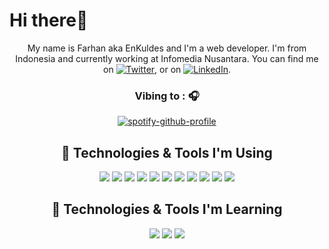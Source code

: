 # Hi there👋

<div align="center" width="50">

My name is Farhan aka EnKuldes and I'm a web developer. I'm from Indonesia and currently working at Infomedia Nusantara. You can find me on [![Twitter][1.2]][1],  or on [![LinkedIn][3.2]][3].

### Vibing to : 🎧

[![spotify-github-profile](https://spotify-github-profile.vercel.app/api/view?uid=21ktcmnxm5gb6uxra73llzcua&cover_image=true&theme=default&bar_color=258122&bar_color_cover=true)](https://github.com/kittinan/spotify-github-profile)


## 🔧 Technologies & Tools I'm Using
![](https://img.shields.io/badge/OS-Centos-informational?style=flat&logo=centos&logoColor=white&color=2bbc8a)
![](https://img.shields.io/badge/Code-PHP-informational?style=flat&logo=php&logoColor=white&color=2bbc8a)
![](https://img.shields.io/badge/Code-Jquery-informational?style=flat&logo=jquery&logoColor=white&color=2bbc8a)
![](https://img.shields.io/badge/Code-Laravel-informational?style=flat&logo=laravel&logoColor=white&color=2bbc8a)
![](https://img.shields.io/badge/Code-CodeIgniter-informational?style=flat&logo=codeigniter&logoColor=white&color=2bbc8a)
![](https://img.shields.io/badge/Code-JavaScript-informational?style=flat&logo=javascript&logoColor=white&color=2bbc8a)
![](https://img.shields.io/badge/Tools-MySql-informational?style=flat&logo=mysql&logoColor=white&color=2bbc8a)
![](https://img.shields.io/badge/Tools-MariaDB-informational?style=flat&logo=mariadb&logoColor=white&color=2bbc8a)
![](https://img.shields.io/badge/Tools-GitHub-informational?style=flat&logo=github&logoColor=white&color=2bbc8a)
![](https://img.shields.io/badge/Editor-Sublime_Text-informational?style=flat&logo=sublime-text&logoColor=white&color=2bbc8a)
![](https://img.shields.io/badge/Editor-Sublime_Merge-informational?style=flat&logo=sublime-text&logoColor=white&color=2bbc8a)

## 🔧 Technologies & Tools I'm Learning
![](https://img.shields.io/badge/Code-React-informational?style=flat&logo=react.js&logoColor=white&color=2bbc8a)
![](https://img.shields.io/badge/Tools-Docker-informational?style=flat&logo=docker&logoColor=white&color=2bbc8a)
![](https://img.shields.io/badge/Tools-GitHub_Actions-informational?style=flat&logo=github-actions&logoColor=white&color=2bbc8a)

</div>
<!-- links to social media icons -->

<!-- icons with padding -->

[1.1]: http://i.imgur.com/tXSoThF.png (twitter icon with padding)
[2.1]: http://i.imgur.com/0o48UoR.png (github icon with padding)

<!-- icons without padding -->

[1.2]: http://i.imgur.com/wWzX9uB.png (twitter icon without padding)
[2.2]: http://i.imgur.com/9I6NRUm.png (github icon without padding)
[3.2]: https://raw.githubusercontent.com/MartinHeinz/MartinHeinz/master/linkedin-3-16.png (LinkedIn icon without padding)


<!-- links to your social media accounts -->

[1]: https://twitter.com/FarhanMuzaki13
[2]: https://github.com/EnKuldes
[3]: https://www.linkedin.com/in/fahm13/


<!-- Resources -->
<!-- Icons: https://simpleicons.org/ -->
<!-- GitHub Stats: https://github.com/anuraghazra/github-readme-stats -->
<!-- Emojis: https://emojipedia.org/emoji/ -->
<!-- HTML Emojis: https://www.fileformat.info/index.htm -->
<!-- Shields: https://shields.io/ -->
<!-- Awesome GitHub Profile README: https://github.com/abhisheknaiidu/awesome-github-profile-readme -->